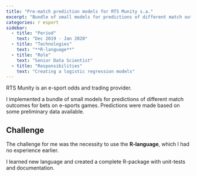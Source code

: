 ```yaml
---
title: "Pre-match prediction models for RTS Munity s.a."
excerpt: "Bundle of small models for predictions of different match outcomes for bets on e-sports games"
categories: r esport
sidebar:
  - title: "Period"
    text: "Dec 2019 - Jan 2020"
  - title: "Technologies"
    text: "**R-language**"
  - title: "Role"
    text: "Senior Data Scientist"
  - title: "Responsibilities"
    text: "Creating a logistic regression models"
---
```


RTS Munity is an e-sport odds and trading provider.

I implemented a bundle of small models for predictions of different match outcomes
for bets on e-sports games.
Predictions were made based on some preliminary data available.

## Challenge

The challenge for me was the necessity to use the **R-language**,
which I had no experience earlier.

I learned new language and created a complete R-package with unit-tests and documentation.
